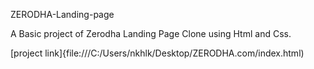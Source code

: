 ZERODHA-Landing-page

A Basic project of Zerodha Landing Page Clone using Html and Css.


[project link]{file:///C:/Users/nkhlk/Desktop/ZERODHA.com/index.html)      
